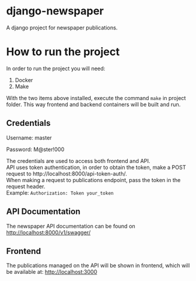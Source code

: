 # django-newspaper

A django project for newspaper publications.

<h1>How to run the project</h1>
<p>In order to run the project you will need:<p>
<ol>
    <li>Docker</li>
    <li>Make</li> 
</ol>
<p>With the two items above installed, execute the command <code>make</code> in project folder. This way frontend and backend containers will be built and run.</p>
<h2>Credentials</h2>
<p>Username: master</p>
<p>Password: M@ster!000</p>
<p>The credentials are used to access both frontend and API.<br>API uses token authentication, in order to obtain the token, make a POST request to http://localhost:8000/api-token-auth/.<br> When making a request to publications endpoint, pass the token in the request header.<br>Example:  <code>Authorization: Token your_token </code>

<h2>API Documentation</h2>
<p>The newspaper API documentation can be found on <a href="http://localhost:8000/v1/swagger/">http://localhost:8000/v1/swagger/</a></p>
<h2>Frontend</h2>
<p>The publications managed on the API will be shown in frontend, which will be available at: <a href="http://localhost:3000">http://localhost:3000</a>

